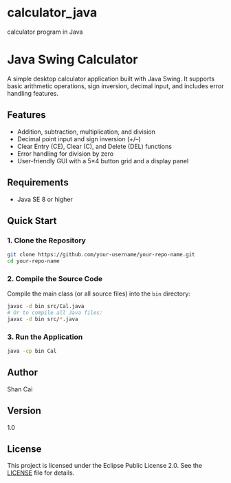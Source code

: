 # calculator_java
calculator program in Java
# Java Swing Calculator

A simple desktop calculator application built with Java Swing. It supports basic arithmetic operations, sign inversion, decimal input, and includes error handling features.

## Features

- Addition, subtraction, multiplication, and division
- Decimal point input and sign inversion (+/–)
- Clear Entry (CE), Clear (C), and Delete (DEL) functions
- Error handling for division by zero
- User-friendly GUI with a 5×4 button grid and a display panel

## Requirements

- Java SE 8 or higher

## Quick Start

### 1. Clone the Repository

```bash
git clone https://github.com/your-username/your-repo-name.git
cd your-repo-name
```

### 2. Compile the Source Code

Compile the main class (or all source files) into the `bin` directory:

```bash
javac -d bin src/Cal.java
# Or to compile all Java files:
javac -d bin src/*.java
```

### 3. Run the Application

```bash
java -cp bin Cal
```

## Author

Shan Cai

## Version

1.0

## License

This project is licensed under the Eclipse Public License 2.0. See the [LICENSE](LICENSE) file for details.

